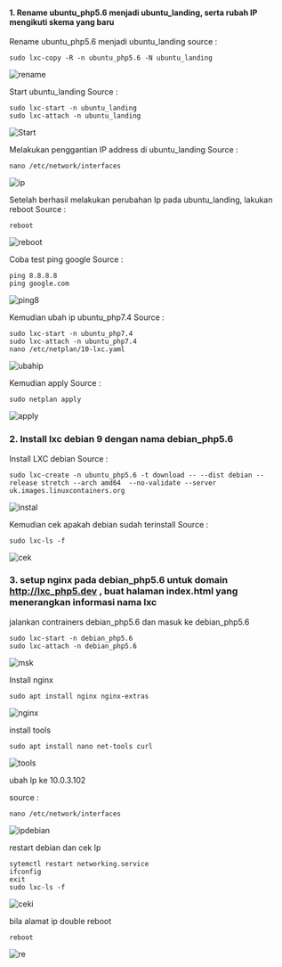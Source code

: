  #### 1. Rename ubuntu_php5.6 menjadi ubuntu_landing, serta rubah IP mengikuti skema yang baru

Rename ubuntu_php5.6 menjadi ubuntu_landing
 source :
 ```
 sudo lxc-copy -R -n ubuntu_php5.6 -N ubuntu_landing
 ``` 
 ![rename](https://github.com/bscom976/SAS/blob/ac1402d9356784e9fe19f8a7bd6583a326bf711c/Laporan_prak1/Asset/Ubuntu%20landing.png)
 
Start ubuntu_landing
Source :
```
sudo lxc-start -n ubuntu_landing 
sudo lxc-attach -n ubuntu_landing
```
![Start](https://github.com/bscom976/SAS/blob/ac1402d9356784e9fe19f8a7bd6583a326bf711c/Laporan_prak1/Asset/start%20Ubuntu_landing.png)

Melakukan penggantian IP address di ubuntu_landing
Source : 
```
nano /etc/network/interfaces
```
![ip](https://github.com/bscom976/SAS/blob/ac1402d9356784e9fe19f8a7bd6583a326bf711c/Laporan_prak1/Asset/pengantian%20IP%20address%20%20ubuntu_landing.png)

Setelah berhasil melakukan perubahan Ip pada ubuntu_landing, lakukan reboot
Source : 
```
reboot
```
![reboot](https://github.com/bscom976/SAS/blob/ac1402d9356784e9fe19f8a7bd6583a326bf711c/Laporan_prak1/Asset/Rehoot%20ubuntu_landing.png)

Coba test ping google
Source : 
```
ping 8.8.8.8
ping google.com
```
![ping8](https://github.com/bscom976/SAS/blob/ac1402d9356784e9fe19f8a7bd6583a326bf711c/Laporan_prak1/Asset/Ping%20ubuntu_landing.png)

Kemudian ubah ip ubuntu_php7.4
Source :
```
sudo lxc-start -n ubuntu_php7.4
sudo lxc-attach -n ubuntu_php7.4
nano /etc/netplan/10-lxc.yaml
```
![ubahip](https://github.com/bscom976/SAS/blob/af7acabba5c792b711b47e597ae8e8c29b9f3043/Laporan_prak1/Asset/ubah%20ip%20ubuntu_7.4.png)

Kemudian apply
Source : 
```
sudo netplan apply
```
![apply](https://github.com/bscom976/SAS/blob/af7acabba5c792b711b47e597ae8e8c29b9f3043/Laporan_prak1/Asset/Apply.png)

### 2. Install lxc debian 9 dengan nama debian_php5.6

Install LXC debian 
Source :
```
sudo lxc-create -n ubuntu_php5.6 -t download -- --dist debian --release stretch --arch amd64  --no-validate --server uk.images.linuxcontainers.org
```
![instal](https://github.com/bscom976/SAS/blob/af7acabba5c792b711b47e597ae8e8c29b9f3043/Laporan_prak1/Asset/Install%20debian.png)

Kemudian cek apakah debian sudah terinstall
Source : 
```
sudo lxc-ls -f
```
![cek](https://github.com/bscom976/SAS/blob/af7acabba5c792b711b47e597ae8e8c29b9f3043/Laporan_prak1/Asset/cek%20debian.png)

### 3. setup nginx pada debian_php5.6 untuk domain http://lxc_php5.dev , buat halaman index.html yang menerangkan informasi nama lxc

jalankan contrainers debian_php5.6 dan masuk ke debian_php5.6
```
sudo lxc-start -n debian_php5.6
sudo lxc-attach -n debian_php5.6
```
![msk](https://github.com/bscom976/SAS/blob/1eb8cbb0da9b7cc3b541586d96c39620313fca32/Laporan_prak1/Asset/Msuk%20debian.jpg)

Install nginx
```
sudo apt install nginx nginx-extras
```
![nginx](https://github.com/bscom976/SAS/blob/a3ad66ae2fe94467bdafcd3e233f5ace1a3244c4/Laporan_prak1/Asset/nginx.jpg)

install tools
```
sudo apt install nano net-tools curl
```
![tools](https://github.com/bscom976/SAS/blob/3739e285deeec32f05bb0222c6d70b3d746a1765/Laporan_prak1/Asset/tools.jpg)

ubah Ip ke 10.0.3.102

source :
```
nano /etc/network/interfaces
```
![ipdebian](https://github.com/bscom976/SAS/blob/cf8a2f60602bf14d02b1f220ad6305efcb9773fa/Laporan_prak1/Asset/ubah%20ip%20debian.jpg)

restart debian dan cek Ip 
```
sytemctl restart networking.service
ifconfig
exit
sudo lxc-ls -f
```
![ceki](https://github.com/bscom976/SAS/blob/189282430e32e530e6b8140fe40faf1b2ed27eb8/Laporan_prak1/Asset/restart.jpg)

bila alamat ip double reboot
```
reboot
```
![re](https://github.com/bscom976/SAS/blob/85cfc4786badefb98474075aef16b0dcac0a9226/Laporan_prak1/Asset/reboot.jpg)
